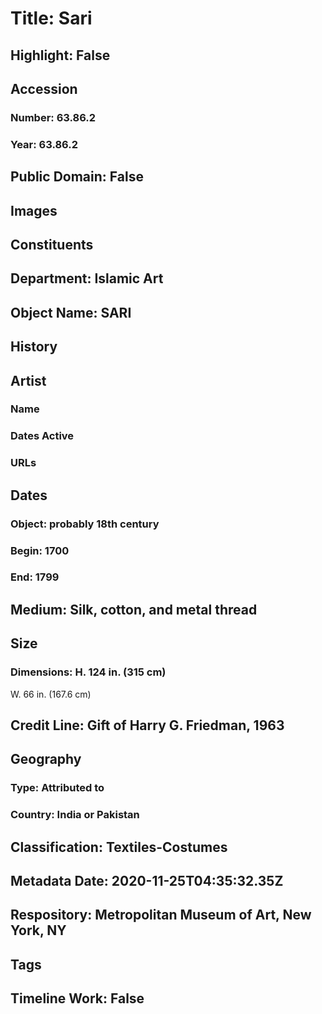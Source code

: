 # Title: Sari
## Highlight: False
## Accession
### Number: 63.86.2
### Year: 63.86.2
## Public Domain: False
## Images
## Constituents
## Department: Islamic Art
## Object Name: SARI
## History
## Artist
### Name
### Dates Active
### URLs
## Dates
### Object: probably 18th century
### Begin: 1700
### End: 1799
## Medium: Silk, cotton, and metal thread
## Size
### Dimensions: H. 124 in. (315 cm)
W. 66 in. (167.6 cm)
## Credit Line: Gift of Harry G. Friedman, 1963
## Geography
### Type: Attributed to
### Country: India or Pakistan
## Classification: Textiles-Costumes
## Metadata Date: 2020-11-25T04:35:32.35Z
## Respository: Metropolitan Museum of Art, New York, NY
## Tags
## Timeline Work: False